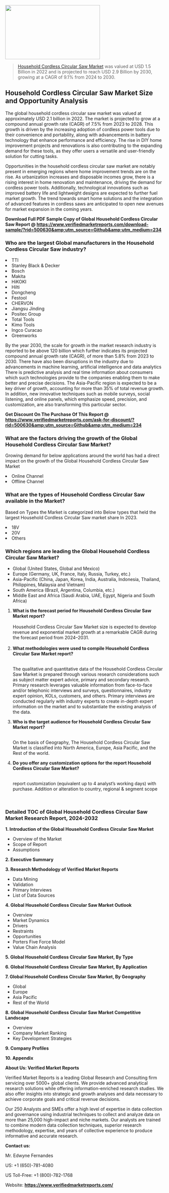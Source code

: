 
<img src="https://ffe5etoiles.com/wp-content/uploads/2024/12/MST1-300x171.png" alt="" width="300" height="171" class="alignnone size-medium wp-image-20088" /><blockquote><p><p><a href="https://www.verifiedmarketreports.com/download-sample/?rid=500630&utm_source=Github&utm_medium=234" target="_blank">Household Cordless Circular Saw Market</a> was valued at USD 1.5 Billion in 2022 and is projected to reach USD 2.9 Billion by 2030, growing at a CAGR of 9.1% from 2024 to 2030.</p></blockquote><p><h2>Household Cordless Circular Saw Market Size and Opportunity Analysis</h2> <p>The global household cordless circular saw market was valued at approximately USD 2.1 billion in 2022. The market is projected to grow at a compound annual growth rate (CAGR) of 7.5% from 2023 to 2028. This growth is driven by the increasing adoption of cordless power tools due to their convenience and portability, along with advancements in battery technology that enhance performance and efficiency. The rise in DIY home improvement projects and renovations is also contributing to the expanding demand for these tools, as they offer users a versatile and user-friendly solution for cutting tasks.</p> <p>Opportunities in the household cordless circular saw market are notably present in emerging regions where home improvement trends are on the rise. As urbanization increases and disposable incomes grow, there is a rising interest in home renovation and maintenance, driving the demand for cordless power tools. Additionally, technological innovations such as improved battery life and lightweight designs are expected to further fuel market growth. The trend towards smart home solutions and the integration of advanced features in cordless saws are anticipated to open new avenues for market expansion in the coming years.</p> </p><p class=""><strong>Download Full PDF Sample Copy of Global Household Cordless Circular Saw Report @ <a href="https://www.verifiedmarketreports.com/download-sample/?rid=500630&amp;utm_source=Github&amp;utm_medium=234" target="_blank">https://www.verifiedmarketreports.com/download-sample/?rid=500630&amp;utm_source=Github&amp;utm_medium=234</a></strong></p><h3 id="" class="">Who are the largest Global manufacturers in the Household Cordless Circular Saw industry?</h3><p><li>TTI</li><li> Stanley Black & Decker</li><li> Bosch</li><li> Makita</li><li> HiKOKI</li><li> Hilti</li><li> Dongcheng</li><li> Festool</li><li> CHERVON</li><li> Jiangsu Jinding</li><li> Positec Group</li><li> Total Tools</li><li> Kimo Tools</li><li> Ingco Curacao</li><li> Greenworks</li></p><div class=""><div class="" dir="" data-message-author-role="" data-message-id="" data-message-model-slug=""><div class=""><div class=""><div class=""><div class="" dir="" data-message-author-role="" data-message-id="" data-message-model-slug=""><div class=""><div class=""><p>By the year 2030, the scale for growth in the market research industry is reported to be above 120 billion which further indicates its projected compound annual growth rate (CAGR), of more than 5.8% from 2023 to 2030. There have also been disruptions in the industry due to advancements in machine learning, artificial intelligence and data analytics There is predictive analysis and real time information about consumers which such technologies provide to the companies enabling them to make better and precise decisions. The Asia-Pacific region is expected to be a key driver of growth, accounting for more than 35% of total revenue growth. In addition, new innovative techniques such as mobile surveys, social listening, and online panels, which emphasize speed, precision, and customization, are also transforming this particular sector.</p><p><strong>Get Discount On The Purchase Of This Report @&nbsp; <a href="https://www.verifiedmarketreports.com/ask-for-discount/?rid=500630&amp;utm_source=Github&amp;utm_medium=234" target="_blank">https://www.verifiedmarketreports.com/ask-for-discount/?rid=500630&amp;utm_source=Github&amp;utm_medium=234</a></strong></p></div></div></div></div></div></div></div></div><h3 id="" class="">What are the factors driving the growth of the Global Household Cordless Circular Saw Market?</h3><p id="" class="">Growing demand for below applications around the world has had a direct impact on the growth of the Global Household Cordless Circular Saw Market</p><p id="" class=""><li>Online Channel</li><li> Offline Channel</li></p><h3 id="" class="">What are the types of Household Cordless Circular Saw available in the Market?</h3><p id="" class="">Based on Types the Market is categorized into Below types that held the largest Household Cordless Circular Saw market share In 2023.</p><p id="" class=""><li>18V</li><li> 20V</li><li> Others</li></p><h3 id="" class="">Which regions are leading the Global Household Cordless Circular Saw Market?</h3><ul><li>Global (United States, Global and Mexico)</li><li>Europe (Germany, UK, France, Italy, Russia, Turkey, etc.)</li><li>Asia-Pacific (China, Japan, Korea, India, Australia, Indonesia, Thailand, Philippines, Malaysia and Vietnam)</li><li>South America (Brazil, Argentina, Columbia, etc.)</li><li>Middle East and Africa (Saudi Arabia, UAE, Egypt, Nigeria and South Africa)</li></ul><p><ol><li><strong>What is the forecast period for Household Cordless Circular Saw Market report?<br /></strong><br /><span data-sheets-root="1" data-sheets-value="{&quot;1&quot;:2,&quot;2&quot;:&quot;XXXX size is expected to develop revenue and exponential market growth at a remarkable CAGR during the forecast period from 2024&ndash;2030.&quot;}" data-sheets-userformat="{&quot;2&quot;:12674,&quot;4&quot;:{&quot;1&quot;:2,&quot;2&quot;:16776960},&quot;10&quot;:2,&quot;11&quot;:0,&quot;15&quot;:&quot;Arial&quot;,&quot;16&quot;:12}">Household Cordless Circular Saw Market size is expected to develop revenue and exponential market growth at a remarkable CAGR during the forecast period from 2024&ndash;2031.</span><br /><br /></li><li><strong>What methodologies were used to compile Household Cordless Circular Saw Market report?<br /><br /></strong><p>The qualitative and quantitative data of the&nbsp;Household Cordless Circular Saw Market is prepared through various research considerations such as subject matter expert advice, primary and secondary research. Primary research leverages valuable information from face-to-face and/or telephonic interviews and surveys, questionnaires, industry expert opinion, KOLs, customers, and others. Primary interviews are conducted regularly with industry experts to create in-depth expert information on the market and to substantiate the existing analysis of the data.&nbsp;</p></li><li><strong>Who is the target audience for Household Cordless Circular Saw Market report?<br /><br /></strong><p>On the basis of Geography, The&nbsp;Household Cordless Circular Saw Market is classified into North America, Europe, Asia Pacific, and the Rest of the world.</p></li><li><strong>Do you offer any customization options for the report Household Cordless Circular Saw Market?<br /><br /></strong><p>report customization (equivalent up to 4 analyst&rsquo;s working days) with purchase. Addition or alteration to country, regional &amp; segment scope</p><p>&nbsp;</p></li></ol></p><h3 id="" class="">Detailed TOC of Global Household Cordless Circular Saw Market Research Report, 2024-2032</h3><p id="" class=""><strong>1. Introduction of the Global Household Cordless Circular Saw Market</strong></p><ul><li>Overview of the Market</li><li>Scope of Report</li><li>Assumptions</li></ul><p id="" class=""><strong>2. Executive Summary</strong></p><p id="" class=""><strong>3. Research Methodology of&nbsp;Verified Market Reports</strong></p><ul><li>Data Mining</li><li>Validation</li><li>Primary Interviews</li><li>List of Data Sources</li></ul><p id="" class=""><strong>4. Global Household Cordless Circular Saw Market Outlook</strong></p><ul><li>Overview</li><li>Market Dynamics</li><li>Drivers</li><li>Restraints</li><li>Opportunities</li><li>Porters Five Force Model</li><li>Value Chain Analysis</li></ul><p id="" class=""><strong>5. Global Household Cordless Circular Saw Market, By&nbsp;Type</strong></p><p id="" class=""><strong>6. Global Household Cordless Circular Saw Market, By Application</strong></p><p id="" class=""><strong>7. Global Household Cordless Circular Saw Market, By Geography</strong></p><ul><li>Global</li><li>Europe</li><li>Asia Pacific</li><li>Rest of the World</li></ul><p id="" class=""><strong>8. Global Household Cordless Circular Saw Market Competitive Landscape</strong></p><ul><li>Overview</li><li>Company Market Ranking</li><li>Key Development Strategies</li></ul><p id="" class=""><strong>9. Company Profiles</strong></p><p id="" class=""><strong>10. Appendix</strong></p><p id="" class=""><strong>About Us: Verified Market Reports</strong></p><p id="" class="">Verified Market Reports is a leading Global Research and Consulting firm servicing over 5000+ global clients. We provide advanced analytical research solutions while offering information-enriched research studies. We also offer insights into strategic and growth analyses and data necessary to achieve corporate goals and critical revenue decisions.</p><p id="" class="">Our 250 Analysts and SMEs offer a high level of expertise in data collection and governance using industrial techniques to collect and analyze data on more than 25,000 high-impact and niche markets. Our analysts are trained to combine modern data collection techniques, superior research methodology, expertise, and years of collective experience to produce informative and accurate research.</p><p id="" class=""><strong>Contact us:</strong></p><p id="" class="">Mr. Edwyne Fernandes</p><p id="" class="">US: +1 (650)-781-4080</p><p id="" class="">US Toll-Free: +1 (800)-782-1768</p><p id="" class="">Website: <a target="" data-test-app-aware-link=""><strong>https://www.verifiedmarketreports.com/</strong></a></p>
